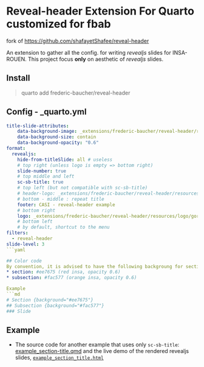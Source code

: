 # Reveal-header Extension For Quarto customized for fbab
fork of https://github.com/shafayetShafee/reveal-header

An extension to gather all the config. for writing _revealjs_ slides for INSA-ROUEN.
This project focus **only** on aesthetic of _revealjs_ slides.

## Install
> quarto add frederic-baucher/reveal-header

## Config - _quarto.yml
```yaml
title-slide-attributes:
    data-background-image: _extensions/frederic-baucher/reveal-header/resources/img/_template_first_slide.png
    data-background-size: contain
    data-background-opacity: "0.6"
format: 
  revealjs:
    hide-from-titleSlide: all # useless
    # top right (unless logo is empty => bottom right)
    slide-number: true
    # top middle and left
    sc-sb-title: true
    # top left (but not compatible with sc-sb-title)
    # header-logo: _extensions/frederic-baucher/reveal-header/resources/reveal_logo.svg
    # bottom - middle : repeat title
    footer: CASI - reveal-header example
    # bottom right
    logo: _extensions/frederic-baucher/reveal-header/resources/logo/gorilla.64x.png
    # bottom left
    # by default, shortcut to the menu
filters: 
  - reveal-header
slide-level: 3
```yaml

## Color code
By convention, it is advised to have the following backgroung for sections and sub-sections
* section: #ee7675 (red insa, opacity 0.6)
* subsection: #fac577 (orange insa, opacity 0.6)

Example
```md
# Section {background="#ee7675"}
## Subsection {background="#fac577"}
### Slide
```

## Example

- The source code for another example that uses only `sc-sb-title`: [example_section-title.qmd](example_section-title.qmd) and the live demo of the rendered revealjs slides, [`example_section_title.html`](https://shafayetshafee.github.io/reveal-header/example_section_title.html)
